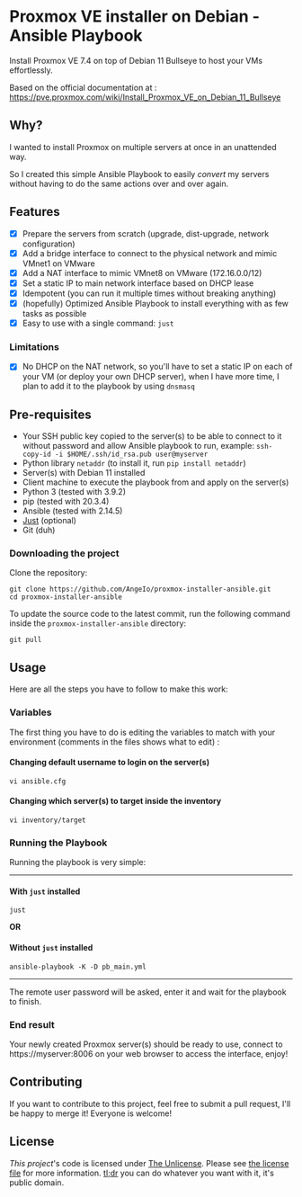 # Proxmox VE installer on Debian - Ansible Playbook

Install Proxmox VE 7.4 on top of Debian 11 Bullseye to host your VMs effortlessly.

Based on the official documentation at : https://pve.proxmox.com/wiki/Install_Proxmox_VE_on_Debian_11_Bullseye

## Why?

I wanted to install Proxmox on multiple servers at once in an unattended way.

So I created this simple Ansible Playbook to easily _convert_ my servers without having to do the same actions over and over again.

## Features

- [x] Prepare the servers from scratch (upgrade, dist-upgrade, network configuration)
- [x] Add a bridge interface to connect to the physical network and mimic VMnet1 on VMware
- [x] Add a NAT interface to mimic VMnet8 on VMware (172.16.0.0/12)
- [x] Set a static IP to main network interface based on DHCP lease
- [x] Idempotent (you can run it multiple times without breaking anything)
- [x] (hopefully) Optimized Ansible Playbook to install everything with as few tasks as possible
- [x] Easy to use with a single command: `just`

### Limitations

- [x] No DHCP on the NAT network, so you'll have to set a static IP on each of your VM (or deploy your own DHCP server), when I have more time, I plan to add it to the playbook by using `dnsmasq`

## Pre-requisites

- Your SSH public key copied to the server(s) to be able to connect to it without password and allow Ansible playbook to run, example: `ssh-copy-id -i $HOME/.ssh/id_rsa.pub user@myserver`
- Python library `netaddr` (to install it, run `pip install netaddr`)
- Server(s) with Debian 11 installed
- Client machine to execute the playbook from and apply on the server(s)
- Python 3 (tested with 3.9.2)
- pip (tested with 20.3.4)
- Ansible (tested with 2.14.5)
- [Just](https://github.com/casey/just) (optional)
- Git (duh)

### Downloading the project

Clone the repository:

```shell
git clone https://github.com/AngeIo/proxmox-installer-ansible.git
cd proxmox-installer-ansible
```

To update the source code to the latest commit, run the following command inside the `proxmox-installer-ansible` directory:

```shell
git pull
```

## Usage

Here are all the steps you have to follow to make this work:

### Variables

The first thing you have to do is editing the variables to match with your environment (comments in the files shows what to edit) :

#### Changing default username to login on the server(s)
```shell
vi ansible.cfg
```

#### Changing which server(s) to target inside the inventory
```shell
vi inventory/target
```

### Running the Playbook

Running the playbook is very simple:

---
#### With `just` installed
```shell
just
```

**OR**

#### Without `just` installed
```shell
ansible-playbook -K -D pb_main.yml
```
---

The remote user password will be asked, enter it and wait for the playbook to finish.

### End result

Your newly created Proxmox server(s) should be ready to use, connect to https://myserver:8006 on your web browser to access the interface, enjoy!

## Contributing

If you want to contribute to this project, feel free to submit a pull request, I'll be happy to merge it! Everyone is welcome!

## License

*This project*'s code is licensed under [The Unlicense](https://opensource.org/license/unlicense). Please see [the license file](LICENSE) for more information. [tl;dr](https://www.tldrlegal.com/license/unlicense) you can do whatever you want with it, it's public domain.
